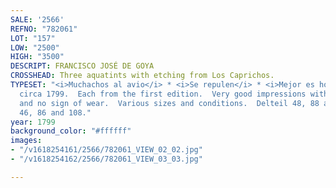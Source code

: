 ```yaml
---
SALE: '2566'
REFNO: "782061"
LOT: "157"
LOW: "2500"
HIGH: "3500"
DESCRIPT: FRANCISCO JOSÉ DE GOYA
CROSSHEAD: Three aquatints with etching from Los Caprichos.
TYPESET: "<i>Muchachos al avio</i> * <i>Se repulen</i> * <i>Mejor es holgar</i>.  Each
  circa 1799.  Each from the first edition.  Very good impressions with strong contrasts
  and no sign of wear.  Various sizes and conditions.  Delteil 48, 88 and 110; Harris
  46, 86 and 108."
year: 1799
background_color: "#ffffff"
images:
- "/v1618254161/2566/782061_VIEW_02_02.jpg"
- "/v1618254162/2566/782061_VIEW_03_03.jpg"

---
```

